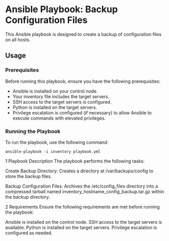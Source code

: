 # Ansible Playbook: Backup Configuration Files

This Ansible playbook is designed to create a backup of configuration files on all hosts.

## Usage

### Prerequisites

Before running this playbook, ensure you have the following prerequisites:

- Ansible is installed on your control node.
- Your inventory file includes the target servers.
- SSH access to the target servers is configured.
- Python is installed on the target servers.
- Privilege escalation is configured (if necessary) to allow Ansible to execute commands with elevated privileges.

### Running the Playbook

To run the playbook, use the following command:

```
ansible-playbook -i inventory playbook.yml
```
1 Playbook Description
The playbook performs the following tasks:

Create Backup Directory:
Creates a directory at /var/backups/config to store the backup files.

Backup Configuration Files:
Archives the /etc/config_files directory into a compressed tarball named inventory_hostname_config_backup.tar.gz within the backup directory.

2 Requirements
Ensure the following requirements are met before running the playbook:

Ansible is installed on the control node.
SSH access to the target servers is available.
Python is installed on the target servers.
Privilege escalation is configured as needed.
